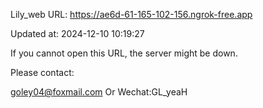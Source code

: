 Lily_web URL: https://ae6d-61-165-102-156.ngrok-free.app

Updated at: 2024-12-10 10:19:27

If you cannot open this URL, the server might be down.

Please contact: 

goley04@foxmail.com Or Wechat:GL_yeaH